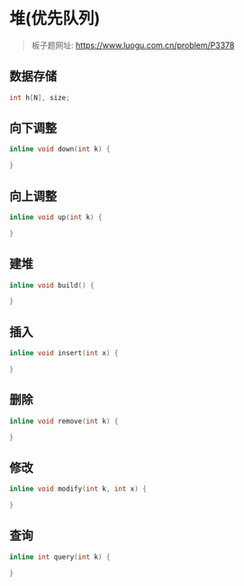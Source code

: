 # 堆(优先队列)

> 板子题网址: https://www.luogu.com.cn/problem/P3378

## 数据存储

```cpp
int h[N], size;
```

## 向下调整
```cpp
inline void down(int k) {

}
```

## 向上调整
```cpp
inline void up(int k) {

}
```

## 建堆
```cpp
inline void build() {

}
```

## 插入
```cpp
inline void insert(int x) {

}
```

## 删除
```cpp
inline void remove(int k) {

}
```

## 修改
```cpp
inline void modify(int k, int x) {

}
```

## 查询
```cpp
inline int query(int k) {

}
```
